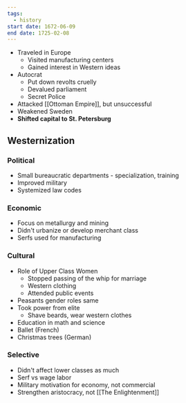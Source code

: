```yaml
---
tags:
  - history
start date: 1672-06-09
end date: 1725-02-08
---
```


- Traveled in Europe
	- Visited manufacturing centers
	- Gained interest in Western ideas
- Autocrat
	- Put down revolts cruelly
	- Devalued parliament
	- Secret Police
- Attacked [[Ottoman Empire]], but unsuccessful
- Weakened Sweden
- **Shifted capital to St. Petersburg**
## Westernization
### Political
- Small bureaucratic departments - specialization, training
- Improved military
- Systemized law codes
### Economic
- Focus on metallurgy and mining
- Didn't urbanize or develop merchant class
- Serfs used for manufacturing
### Cultural
- Role of Upper Class Women
	- Stopped passing of the whip for marriage
	- Western clothing
	- Attended public events
- Peasants gender roles same
- Took power from elite
	- Shave beards, wear western clothes
- Education in math and science
- Ballet (French)
- Christmas trees (German)
### Selective
- Didn't affect lower classes as much
- Serf vs wage labor
- Military motivation for economy, not commercial
- Strengthen aristocracy, not [[The Enlightenment]]